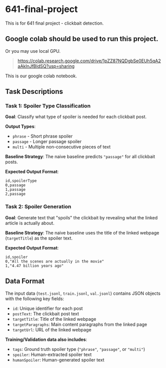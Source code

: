 # 641-final-project
This is for 641 final project - clickbait detection.
## Google colab should be used to run this project.
Or you may use local GPU.

> https://colab.research.google.com/drive/1pZZ87NQDgbSe0EUh5qA2aAklnJfBIdSQ?usp=sharing 

This is our google colab notebook.

## Task Descriptions

### Task 1: Spoiler Type Classification
**Goal**: Classify what type of spoiler is needed for each clickbait post.

**Output Types**:
- `phrase` - Short phrase spoiler
- `passage` - Longer passage spoiler  
- `multi` - Multiple non-consecutive pieces of text

**Baseline Strategy**: The naive baseline predicts `"passage"` for all clickbait posts.

**Expected Output Format**:
```csv
id,spoilerType
0,passage
1,passage
2,passage
```

### Task 2: Spoiler Generation
**Goal**: Generate text that "spoils" the clickbait by revealing what the linked article is actually about.

**Baseline Strategy**: The naive baseline uses the title of the linked webpage (`targetTitle`) as the spoiler text.

**Expected Output Format**:
```csv
id,spoiler
0,"All the scenes are actually in the movie"
1,"4.47 billion years ago"
```

## Data Format

The input data (`test.jsonl`, `train.jsonl`, `val.jsonl`) contains JSON objects with the following key fields:

- `id`: Unique identifier for each post
- `postText`: The clickbait post text
- `targetTitle`: Title of the linked webpage
- `targetParagraphs`: Main content paragraphs from the linked page
- `targetUrl`: URL of the linked webpage

**Training/Validation data also includes**:
- `tags`: Ground truth spoiler type (`"phrase"`, `"passage"`, or `"multi"`)
- `spoiler`: Human-extracted spoiler text
- `humanSpoiler`: Human-generated spoiler text